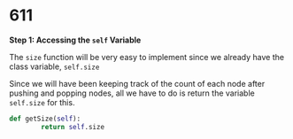 # 611

**Step 1: Accessing the `self` Variable**

The `size` function will be very easy to implement since we already have the class variable, `self.size`

Since we will have been keeping track of the count of each node after pushing and popping nodes, all we have to do is return the variable `self.size` for this.

```python
def getSize(self):
        return self.size
```

